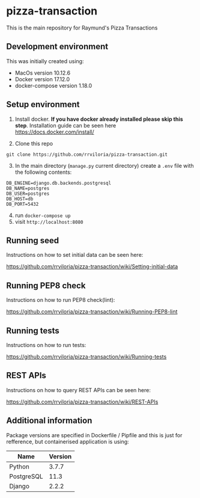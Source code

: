# pizza-transaction

This is the main repository for Raymund's Pizza Transactions

## Development environment


This was initially created using:

* MacOs version 10.12.6
* Docker version 17.12.0
* docker-compose version 1.18.0

## Setup environment
1) Install docker. **If you have docker already installed please skip this step**. Installation guide can be seen here
https://docs.docker.com/install/

2) Clone this repo
```
git clone https://github.com/rrviloria/pizza-transaction.git
```
3) In the main directory (`manage.py` current directory) create a `.env` file with the following contents:

```
DB_ENGINE=django.db.backends.postgresql
DB_NAME=postgres
DB_USER=postgres
DB_HOST=db
DB_PORT=5432
```

4) run `docker-compose up`
5) visit `http://localhost:8080`

## Running seed
Instructions on how to set initial data can be seen here:

https://github.com/rrviloria/pizza-transaction/wiki/Setting-initial-data

## Running PEP8 check
Instructions on how to run PEP8 check(lint):

https://github.com/rrviloria/pizza-transaction/wiki/Running-PEP8-lint

## Running tests
Instructions on how to run tests:

https://github.com/rrviloria/pizza-transaction/wiki/Running-tests


## REST APIs
Instructions on how to query REST APIs can be seen here:

https://github.com/rrviloria/pizza-transaction/wiki/REST-APIs


## Additional information

Package versions are specified in Dockerfile / Pipfile and this is just for refference, but containerised application is using:

| Name                   | Version   |
| ---                    | ---       |
| Python                 | 3.7.7     |
| PostgreSQL             | 11.3      |
| Django                 | 2.2.2     |
